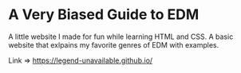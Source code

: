 # A Very Biased Guide to EDM

A little website I made for fun while learning HTML and CSS. A basic website that exlpains my favorite genres of EDM with examples. 

Link => https://legend-unavailable.github.io/

